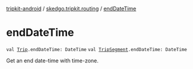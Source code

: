 [tripkit-android](../index.md) / [skedgo.tripkit.routing](index.md) / [endDateTime](./end-date-time.md)

# endDateTime

`val `[`Trip`](-trip/index.md)`.endDateTime: DateTime`
`val `[`TripSegment`](-trip-segment/index.md)`.endDateTime: DateTime`

Get an end date-time with time-zone.

